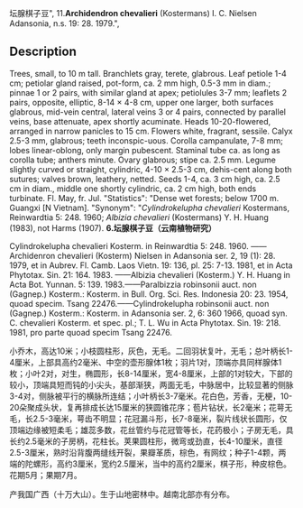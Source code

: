 坛腺棋子豆",
11.**Archidendron chevalieri** (Kostermans) I. C. Nielsen Adansonia, n.s. 19: 28. 1979.",

## Description
Trees, small, to 10 m tall. Branchlets gray, terete, glabrous. Leaf petiole 1-4 cm; petiolar gland raised, pot-form, ca. 2 mm high, 0.5-3 mm in diam.; pinnae 1 or 2 pairs, with similar gland at apex; petiolules 3-7 mm; leaflets 2 pairs, opposite, elliptic, 8-14 × 4-8 cm, upper one larger, both surfaces glabrous, mid-vein central, lateral veins 3 or 4 pairs, connected by parallel veins, base attenuate, apex shortly acuminate. Heads 10-20-flowered, arranged in narrow panicles to 15 cm. Flowers white, fragrant, sessile. Calyx 2.5-3 mm, glabrous; teeth inconspic-uous. Corolla campanulate, 7-8 mm; lobes linear-oblong, only margin pubescent. Staminal tube ca. as long as corolla tube; anthers minute. Ovary glabrous; stipe ca. 2.5 mm. Legume slightly curved or straight, cylindric, 4-10 × 2.5-3 cm, dehis-cent along both sutures; valves brown, leathery, netted. Seeds 1-4, ca. 3 cm high, ca. 2.5 cm in diam., middle one shortly cylindric, ca. 2 cm high, both ends turbinate. Fl. May, fr. Jul.
  "Statistics": "Dense wet forests; below 1700 m. Guangxi [N Vietnam].
  "Synonym": "*Cylindrokelupha chevalieri* Kostermans, Reinwardtia 5: 248. 1960; *Albizia chevalieri* (Kostermans) Y. H. Huang (1983), not Harms (1907).
**6.坛腺棋子豆（云南植物研究）**

Cylindrokelupha chevalieri Kosterm. in Reinwardtia 5: 248. 1960. ——Archidenron chevalieri (Kosterm) Nielsen in Adansonia ser. 2, 19 (1): 28. 1979, et in Aubrev. Fl. Camb. Laos Vietn. 19: 136, pl. 25: 7-13. 1981, et in Acta Phytotax. Sin. 21: 164. 1983. ——Albizia chevalieri (Kosterm.) Y. H. Huang in Acta Bot. Yunnan. 5: 139. 1983.——Paralbizzia robinsonii auct. non (Gagnep.) Kosterm.: Kosterm. in Bull. Org. Sci. Res. Indonesia 20: 23. 1954, quoad specim. Tsang 22476.——Cylindrokelupha robinsonii auct. non (Gagnep.) Kosterm.: Kosterm. in Adansonia ser. 2, 6: 360 1966, quoad syn. C. chevalieri Kosterm. et spec. pl.; T. L. Wu in Acta Phytotax. Sin. 19: 218. 1981, pro parte quoad specim Tsang 22476.

小乔木，高达10米；小枝圆柱形，灰色，无毛。二回羽状复叶，无毛；总叶柄长1-4厘米，上部具高约2毫米、中空的壶形腺体1枚；羽片1对，顶端亦具同样腺体1枚；小叶2对，对生，椭圆形，长8-14厘米，宽4-8厘米，上部的1对较大，下部的较小，顶端具短而钝的小尖头，基部渐狭，两面无毛，中脉居中，比较显著的侧脉3-4对，侧脉被平行的横脉所连结；小叶柄长3-7毫米。花白色，芳香，无梗，10-20朵聚成头状，复再排成长达15厘米的狭圆锥花序；苞片钻状，长2毫米；花萼无毛，长2.5-3毫米，萼齿不明显；花冠漏斗形，长7-8毫米，裂片线状长圆形，仅顶端边缘被短柔毛；雄蕊多数，花丝管约与花冠管等长，花药极小；子房无毛，具长约2.5毫米的子房柄，花柱长。荚果圆柱形，微弯或劲直，长4-10厘米，直径2.5-3厘米，熟时沿背腹两缝线开裂，果瓣革质，棕色，有网纹；种子1-4颗，两端的陀螺形，高约3厘米，宽约2.5厘米，当中的高约2厘米，棋子形，种皮棕色。花期5月；果期7月。

产我国广西（十万大山）。生于山地密林中。越南北部亦有分布。
